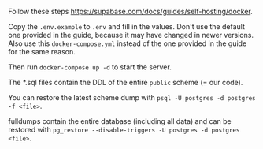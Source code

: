 Follow these steps https://supabase.com/docs/guides/self-hosting/docker.

 Copy the `.env.example` to `.env` and fill in the values. Don't use the default one provided in the guide, because it may have changed in newer versions.
Also use this `docker-compose.yml` instead of the one provided in the guide for the same reason.

Then run `docker-compose up -d` to start the server.

The \*.sql files contain the DDL of the entire `public` scheme (= our code).

You can restore the latest scheme dump with `psql -U postgres -d postgres -f <file>`.

fulldumps contain the entire database (including all data) and can be restored with `pg_restore --disable-triggers -U postgres -d postgres <file>`.